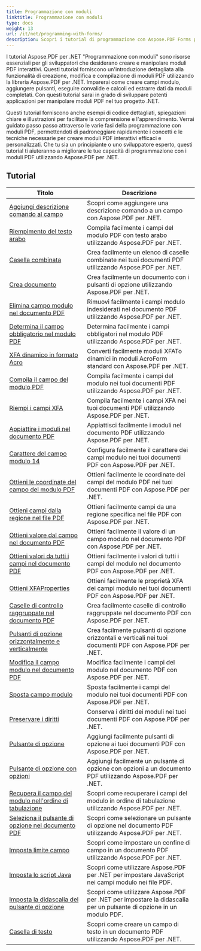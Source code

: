 ```yaml
---
title: Programmazione con moduli
linktitle: Programmazione con moduli
type: docs
weight: 13
url: /it/net/programming-with-forms/
description: Scopri i tutorial di programmazione con Aspose.PDF Forms per .NET per creare e gestire moduli interattivi nei tuoi file PDF.
---
```

I tutorial Aspose.PDF per .NET "Programmazione con moduli" sono risorse essenziali per gli sviluppatori che desiderano creare e manipolare moduli PDF interattivi. Questi tutorial forniscono un'introduzione dettagliata alla funzionalità di creazione, modifica e compilazione di moduli PDF utilizzando la libreria Aspose.PDF per .NET. Imparerai come creare campi modulo, aggiungere pulsanti, eseguire convalide e calcoli ed estrarre dati da moduli completati. Con questi tutorial sarai in grado di sviluppare potenti applicazioni per manipolare moduli PDF nel tuo progetto .NET.

Questi tutorial forniscono anche esempi di codice dettagliati, spiegazioni chiare e illustrazioni per facilitare la comprensione e l'apprendimento. Verrai guidato passo passo attraverso le varie fasi della programmazione con moduli PDF, permettendoti di padroneggiare rapidamente i concetti e le tecniche necessarie per creare moduli PDF interattivi efficaci e personalizzati. Che tu sia un principiante o uno sviluppatore esperto, questi tutorial ti aiuteranno a migliorare le tue capacità di programmazione con i moduli PDF utilizzando Aspose.PDF per .NET.

## Tutorial
| Titolo | Descrizione |
| --- | --- | 
| [Aggiungi descrizione comando al campo](./add-tooltip-to-field/) | Scopri come aggiungere una descrizione comando a un campo con Aspose.PDF per .NET. |  
| [Riempimento del testo arabo](./arabic-text-filling/) | Compila facilmente i campi del modulo PDF con testo arabo utilizzando Aspose.PDF per .NET. |  
| [Casella combinata](./combo-box/) | Crea facilmente un elenco di caselle combinate nei tuoi documenti PDF utilizzando Aspose.PDF per .NET. |  
| [Crea documento](./create-doc/) | Crea facilmente un documento con i pulsanti di opzione utilizzando Aspose.PDF per .NET. |  
| [Elimina campo modulo nel documento PDF](./delete-form-field/) | Rimuovi facilmente i campi modulo indesiderati nel documento PDF utilizzando Aspose.PDF per .NET. |  
| [Determina il campo obbligatorio nel modulo PDF](./determine-required-field/) | Determina facilmente i campi obbligatori nel modulo PDF utilizzando Aspose.PDF per .NET. |  
| [XFA dinamico in formato Acro](./dynamic-xfa-to-acro-form/) | Converti facilmente moduli XFATo dinamici in moduli AcroForm standard con Aspose.PDF per .NET. |  
| [Compila il campo del modulo PDF](./fill-form-field/) | Compila facilmente i campi del modulo nei tuoi documenti PDF utilizzando Aspose.PDF per .NET. |  
| [Riempi i campi XFA](./fill-xfafields/) | Compila facilmente i campi XFA nei tuoi documenti PDF utilizzando Aspose.PDF per .NET. |  
| [Appiattire i moduli nel documento PDF](./flatten-forms/) | Appiattisci facilmente i moduli nel documento PDF utilizzando Aspose.PDF per .NET. |  
| [Carattere del campo modulo 14](./form-field-font-14/) | Configura facilmente il carattere dei campi modulo nei tuoi documenti PDF con Aspose.PDF per .NET. |  
| [Ottieni le coordinate del campo del modulo PDF](./get-coordinates/) | Ottieni facilmente le coordinate dei campi del modulo PDF nei tuoi documenti PDF con Aspose.PDF per .NET. |  
| [Ottieni campi dalla regione nel file PDF](./get-fields-from-region/) | Ottieni facilmente campi da una regione specifica nel file PDF con Aspose.PDF per .NET. |  
| [Ottieni valore dal campo nel documento PDF](./get-value-from-field/) | Ottieni facilmente il valore di un campo modulo nel documento PDF con Aspose.PDF per .NET. |  
| [Ottieni valori da tutti i campi nel documento PDF](./get-values-from-all-fields/) | Ottieni facilmente i valori di tutti i campi del modulo nel documento PDF con Aspose.PDF per .NET. |  
| [Ottieni XFAProperties](./get-xfaproperties/) | Ottieni facilmente le proprietà XFA dei campi modulo nei tuoi documenti PDF con Aspose.PDF per .NET. |  
| [Caselle di controllo raggruppate nel documento PDF](./grouped-check-boxes/) | Crea facilmente caselle di controllo raggruppate nel documento PDF con Aspose.PDF per .NET. |  
| [Pulsanti di opzione orizzontalmente e verticalmente](./horizontally-and-vertically-radio-buttons/) | Crea facilmente pulsanti di opzione orizzontali e verticali nei tuoi documenti PDF con Aspose.PDF per .NET. |  
| [Modifica il campo modulo nel documento PDF](./modify-form-field/) | Modifica facilmente i campi del modulo nel documento PDF con Aspose.PDF per .NET. |  
| [Sposta campo modulo](./move-form-field/) | Sposta facilmente i campi del modulo nei tuoi documenti PDF con Aspose.PDF per .NET. |  
| [Preservare i diritti](./preserve-rights/) | Conserva i diritti dei moduli nei tuoi documenti PDF con Aspose.PDF per .NET. |  
| [Pulsante di opzione](./radio-button/) | Aggiungi facilmente pulsanti di opzione ai tuoi documenti PDF con Aspose.PDF per .NET. |  
| [Pulsante di opzione con opzioni](./radio-button-with-options/) | Aggiungi facilmente un pulsante di opzione con opzioni a un documento PDF utilizzando Aspose.PDF per .NET. |  
| [Recupera il campo del modulo nell'ordine di tabulazione](./retrieve-form-field-in-tab-order/) | Scopri come recuperare i campi del modulo in ordine di tabulazione utilizzando Aspose.PDF per .NET. |  
| [Seleziona il pulsante di opzione nel documento PDF](./select-radio-button/) | Scopri come selezionare un pulsante di opzione nel documento PDF utilizzando Aspose.PDF per .NET. |  
| [Imposta limite campo](./set-field-limit/) | Scopri come impostare un confine di campo in un documento PDF utilizzando Aspose.PDF per .NET. |  
| [Imposta lo script Java](./set-java-script/) | Scopri come utilizzare Aspose.PDF per .NET per impostare JavaScript nei campi modulo nei file PDF. |  
| [Imposta la didascalia del pulsante di opzione](./set-radio-button-caption/) | Scopri come utilizzare Aspose.PDF per .NET per impostare la didascalia per un pulsante di opzione in un modulo PDF. |  
| [Casella di testo](./text-box/) | Scopri come creare un campo di testo in un documento PDF utilizzando Aspose.PDF per .NET. |  